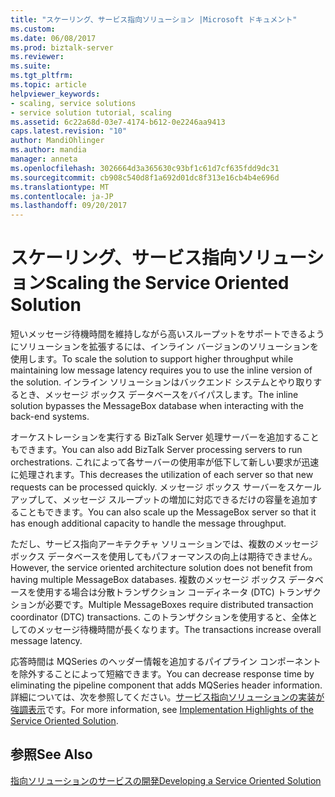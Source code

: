 ```yaml
---
title: "スケーリング、サービス指向ソリューション |Microsoft ドキュメント"
ms.custom: 
ms.date: 06/08/2017
ms.prod: biztalk-server
ms.reviewer: 
ms.suite: 
ms.tgt_pltfrm: 
ms.topic: article
helpviewer_keywords:
- scaling, service solutions
- service solution tutorial, scaling
ms.assetid: 6c22a68d-03e7-4174-b612-0e2246aa9413
caps.latest.revision: "10"
author: MandiOhlinger
ms.author: mandia
manager: anneta
ms.openlocfilehash: 3026664d3a365630c93bf1c61d7cf635fdd9dc31
ms.sourcegitcommit: cb908c540d8f1a692d01dc8f313e16cb4b4e696d
ms.translationtype: MT
ms.contentlocale: ja-JP
ms.lasthandoff: 09/20/2017
---
```

# <a name="scaling-the-service-oriented-solution"></a><span data-ttu-id="a4be7-102">スケーリング、サービス指向ソリューション</span><span class="sxs-lookup"><span data-stu-id="a4be7-102">Scaling the Service Oriented Solution</span></span>
<span data-ttu-id="a4be7-103">短いメッセージ待機時間を維持しながら高いスループットをサポートできるようにソリューションを拡張するには、インライン バージョンのソリューションを使用します。</span><span class="sxs-lookup"><span data-stu-id="a4be7-103">To scale the solution to support higher throughput while maintaining low message latency requires you to use the inline version of the solution.</span></span> <span data-ttu-id="a4be7-104">インライン ソリューションはバックエンド システムとやり取りするとき、メッセージ ボックス データベースをバイパスします。</span><span class="sxs-lookup"><span data-stu-id="a4be7-104">The inline solution bypasses the MessageBox database when interacting with the back-end systems.</span></span>  
  
 <span data-ttu-id="a4be7-105">オーケストレーションを実行する BizTalk Server 処理サーバーを追加することもできます。</span><span class="sxs-lookup"><span data-stu-id="a4be7-105">You can also add BizTalk Server processing servers to run orchestrations.</span></span> <span data-ttu-id="a4be7-106">これによって各サーバーの使用率が低下して新しい要求が迅速に処理されます。</span><span class="sxs-lookup"><span data-stu-id="a4be7-106">This decreases the utilization of each server so that new requests can be processed quickly.</span></span> <span data-ttu-id="a4be7-107">メッセージ ボックス サーバーをスケール アップして、メッセージ スループットの増加に対応できるだけの容量を追加することもできます。</span><span class="sxs-lookup"><span data-stu-id="a4be7-107">You can also scale up the MessageBox server so that it has enough additional capacity to handle the message throughput.</span></span>  
  
 <span data-ttu-id="a4be7-108">ただし、サービス指向アーキテクチャ ソリューションでは、複数のメッセージ ボックス データベースを使用してもパフォーマンスの向上は期待できません。</span><span class="sxs-lookup"><span data-stu-id="a4be7-108">However, the service oriented architecture solution does not benefit from having multiple MessageBox databases.</span></span> <span data-ttu-id="a4be7-109">複数のメッセージ ボックス データベースを使用する場合は分散トランザクション コーディネータ (DTC) トランザクションが必要です。</span><span class="sxs-lookup"><span data-stu-id="a4be7-109">Multiple MessageBoxes require distributed transaction coordinator (DTC) transactions.</span></span> <span data-ttu-id="a4be7-110">このトランザクションを使用すると、全体としてのメッセージ待機時間が長くなります。</span><span class="sxs-lookup"><span data-stu-id="a4be7-110">The transactions increase overall message latency.</span></span>  
  
 <span data-ttu-id="a4be7-111">応答時間は MQSeries のヘッダー情報を追加するパイプライン コンポーネントを除外することによって短縮できます。</span><span class="sxs-lookup"><span data-stu-id="a4be7-111">You can decrease response time by eliminating the pipeline component that adds MQSeries header information.</span></span> <span data-ttu-id="a4be7-112">詳細については、次を参照してください。[サービス指向ソリューションの実装が強調表示](../core/implementation-highlights-of-the-service-oriented-solution.md)です。</span><span class="sxs-lookup"><span data-stu-id="a4be7-112">For more information, see [Implementation Highlights of the Service Oriented Solution](../core/implementation-highlights-of-the-service-oriented-solution.md).</span></span>  
  
## <a name="see-also"></a><span data-ttu-id="a4be7-113">参照</span><span class="sxs-lookup"><span data-stu-id="a4be7-113">See Also</span></span>  
 [<span data-ttu-id="a4be7-114">指向ソリューションのサービスの開発</span><span class="sxs-lookup"><span data-stu-id="a4be7-114">Developing a Service Oriented Solution</span></span>](../core/developing-a-service-oriented-solution.md)